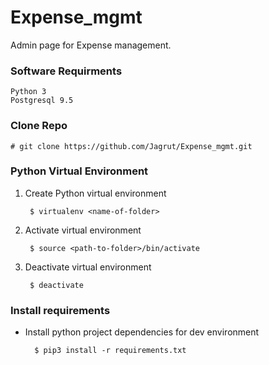 # Expense_mgmt
Admin page for Expense management.

### Software Requirments

    Python 3
    Postgresql 9.5


### Clone Repo

    # git clone https://github.com/Jagrut/Expense_mgmt.git


### Python Virtual Environment

1. Create Python virtual environment

        $ virtualenv <name-of-folder>

2. Activate virtual environment

        $ source <path-to-folder>/bin/activate

3. Deactivate virtual environment

        $ deactivate


### Install requirements

* Install python project dependencies for dev environment


        $ pip3 install -r requirements.txt


